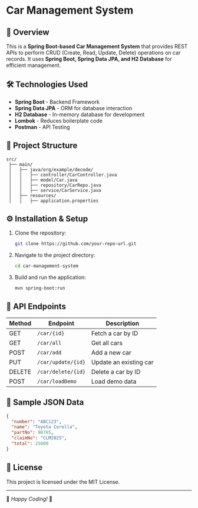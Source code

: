 # Car Management System

## 📌 Overview
This is a **Spring Boot-based Car Management System** that provides REST APIs to perform CRUD (Create, Read, Update, Delete) operations on car records. It uses **Spring Boot, Spring Data JPA, and H2 Database** for efficient management.

## 🛠️ Technologies Used
- **Spring Boot** - Backend Framework
- **Spring Data JPA** - ORM for database interaction
- **H2 Database** - In-memory database for development
- **Lombok** - Reduces boilerplate code
- **Postman** - API Testing

## 📂 Project Structure
```
src/
 ├── main/
 │   ├── java/org/example/decode/
 │   │   ├── controller/CarController.java
 │   │   ├── model/Car.java
 │   │   ├── repository/CarRepo.java
 │   │   ├── service/CarService.java
 │   ├── resources/
 │   │   ├── application.properties
```

## ⚙️ Installation & Setup
1. Clone the repository:
   ```sh
   git clone https://github.com/your-repo-url.git
   ```
2. Navigate to the project directory:
   ```sh
   cd car-management-system
   ```
3. Build and run the application:
   ```sh
   mvn spring-boot:run
   ```

## 🚀 API Endpoints
| Method | Endpoint           | Description |
|--------|-------------------|-------------|
| GET    | `/car/{id}`        | Fetch a car by ID |
| GET    | `/car/all`         | Get all cars |
| POST   | `/car/add`         | Add a new car |
| PUT    | `/car/update/{id}` | Update an existing car |
| DELETE | `/car/delete/{id}` | Delete a car by ID |
| POST   | `/car/loadDemo`    | Load demo data |

## 🔹 Sample JSON Data
```json
{
  "number": "ABC123",
  "name": "Toyota Corolla",
  "partNo": 98765,
  "claimNo": "CLM2025",
  "total": 25000
}
```

## 📝 License
This project is licensed under the MIT License.

---
🎯 *Happy Coding!* 🚀

